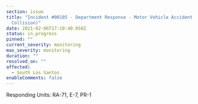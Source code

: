 ```yaml
---
section: issue
title: "Incident #00105 - Department Response - Motor Vehicle Accident (Heavy
  Collision)"
date: 2021-02-06T17:10:40.050Z
status: in_progress
pinned: ""
current_severity: monitoring
max_severity: monitoring
duration: ""
resolved_on: ""
affected:
  - South Los Santos
enableComments: false
---
```

Responding Units: RA-71, E-7, PR-1